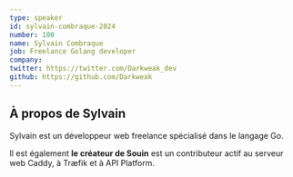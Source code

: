 ```yaml
---
type: speaker
id: sylvain-combraque-2024
number: 100
name: Sylvain Combraque
job: Freelance Golang developer
company: 
twitter: https://twitter.com/Darkweak_dev
github: https://github.com/Darkweak
---
```


## À propos de Sylvain

Sylvain est un développeur web freelance spécialisé dans le langage Go. 

Il est également **le créateur de Souin** est un contributeur actif au serveur web Caddy, à Træfik et à API Platform.